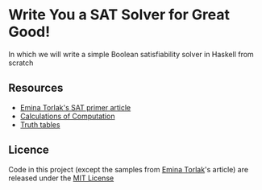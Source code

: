 # Write You a SAT Solver for Great Good!

In which we will write a simple Boolean satisfiability solver in Haskell from scratch

## Resources

* [Emina Torlak's SAT primer article][sat-primer]
* [Calculations of Computation][calculus-of-computation]
* [Truth tables][truth-tables]

## Licence

Code in this project (except the samples from [Emina Torlak][sat-primer]'s article) are released under the [MIT License](LICENSE)

[calculus-of-computation]: https://dl.acm.org/citation.cfm?id=1324777
[sat-primer]: https://homes.cs.washington.edu/~emina/blog/2017-06-23-a-primer-on-sat.html
[truth-tables]: http://sites.millersville.edu/bikenaga/math-proof/truth-tables/truth-tables.html

